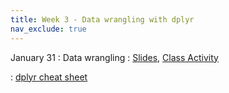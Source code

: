 ```yaml
---
title: Week 3 - Data wrangling with dplyr
nav_exclude: true
---
```


January 31
: Data wrangling
  : [Slides](https://sta175.github.io/slides/data_wrangling.html), [Class Activity](https://sta175.github.io/class_activities/STA175_Activity3_New.html)
  
: [dplyr cheat sheet](https://raw.githubusercontent.com/rstudio/cheatsheets/master/data-transformation.pdf)